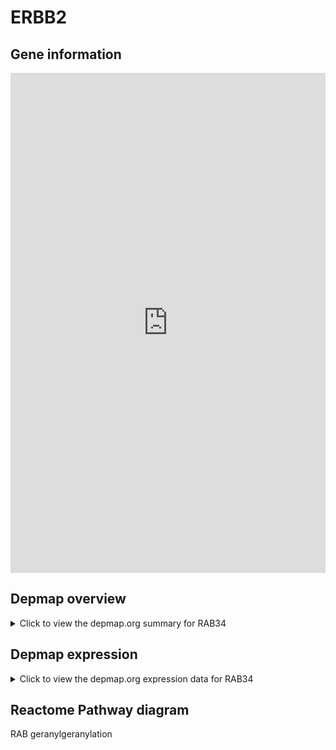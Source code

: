 <h1>ERBB2</h1>

<h2>Gene information</h2>
<iframe src="https://depmap.org/portal/gene/RAB34?tab=about" style="border:none;width:100%;height:800px"></iframe>

<h2>Depmap overview</h2>
<details>
  <summary>Click to view the depmap.org summary for RAB34</summary>
  <iframe src="https://depmap.org/portal/gene/RAB34?tab=overview" style="border:none;width:100%;height:800px"></iframe>
</details>

<h2>Depmap expression</h2>
<details>
  <summary>Click to view the depmap.org expression data for RAB34</summary>
  <iframe src="https://depmap.org/portal/gene/RAB34?tab=characterization" style="border:none;width:100%;height:800px"></iframe>
</details>



<h2>Reactome Pathway diagram</h2>
RAB geranylgeranylation
<div id="diagramHolder"></div>

<script>
    //Creating the Reactome Diagram widget
    //Take into account a proxy needs to be set up in your server side pointing to www.reactome.org
    function onReactomeDiagramReady(){  //This function is automatically called when the widget code is ready to be used
        var diagram = Reactome.Diagram.create({
            "placeHolder" : "diagramHolder",
            "width" : 900,
            "height" : 500
        });

        //Initialising it to the "Hemostasis" pathway
        diagram.loadDiagram("R-HSA-8873719");

        //Adding different listeners

        diagram.onDiagramLoaded(function (loaded) {
            console.info("Loaded ", loaded);
            diagram.flagItems("BAD");
	    diagram.flagItems("Q92934");
            if (loaded == "R-HSA-8873719") diagram.selectItem("R-HSA-8873719");
        });

     }
</script>



